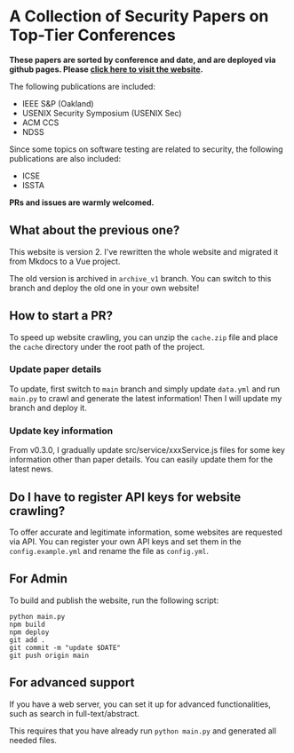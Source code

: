 # A Collection of Security Papers on Top-Tier Conferences

**These papers are sorted by conference and date, and are deployed via github pages. Please [click here to visit the website](https://sec.c01dkit.com).**

The following publications are included:

- IEEE S&P (Oakland)
- USENIX Security Symposium (USENIX Sec)
- ACM CCS
- NDSS

Since some topics on software testing are related to security, the following publications are also included:

- ICSE
- ISSTA

**PRs and issues are warmly welcomed.**

## What about the previous one?

This website is version 2. I've rewritten the whole website and migrated it from Mkdocs to a Vue project.

The old version is archived in `archive_v1` branch.
You can switch to this branch and deploy the old one in your own website! 

## How to start a PR?

To speed up website crawling, you can unzip the `cache.zip` file and place the `cache` directory under the root path of the project.

### Update paper details

To update, first switch to `main` branch and simply update `data.yml` and run `main.py` to crawl and generate the latest information! Then I will update my branch and deploy it.

### Update key information

From v0.3.0, I gradually update src/service/xxxService.js files for some key information other than paper details. You can easily update them for the latest news.

## Do I have to register API keys for website crawling?

To offer accurate and legitimate information, some websites are requested via API. 
You can register your own API keys and set them in the `config.example.yml` and rename the file as `config.yml`.

## For Admin

To build and publish the website, run the following script:

```shell
python main.py
npm build
npm deploy
git add .
git commit -m "update $DATE"
git push origin main
```

## For advanced support

If you have a web server, you can set it up for advanced functionalities, such as search in full-text/abstract.

This requires that you have already run `python main.py` and generated all needed files.


